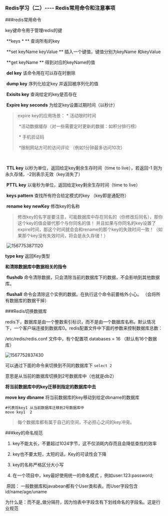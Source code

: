 ### Redis学习（二）---- Redis常用命令和注意事项

###redis常用命令

 key键命令用于管理redis的键

​        **keys *  ** 查询所有的key

​       **set keyName keyValue  **    插入一个键值，键值分别为keyName 和keyValue 

​       **get keyName **     得到对应的keyName的值

​       **del key**   该命令用在可以存在时删除

​       **dump key** 序列化给定key 并返回被序列化的值

​       **Exisits key** 查询给定的key是否存在

​      **Expire key seconds**  为给定key设置过期时间（以秒计）

> expire key的应用场景：    * 活动限时时间
>
> ​                                *活动数据缓存（对一些需要定时更新的数据：如积分排行榜）
>
> ​                                \* 手机验证码
>
> ​                                *限制网站方可的访问评论 （例如1分钟最多访问10次）

​                                 

​       **TTL key**  以秒为单位，返回给定key剩余生存时间（time to live），若返回-1 则为永久存储，-2则表示无效（key消失了）

​       **PTTL key** 以毫秒为单位，返回给定key剩余生存时间（time to live）

​       **keys pattern**  查找所有符合给定模式的key （key即是通配符）

​       **rename key newKey** 修改key的名称

> 修改key的名字是要注意，可能数据库中存在同名的（你修改后同名），那你这个key的值会替代那个与你同名的值！ 并且如果与你同名的key设置了expire时间，那这个时间就会会和rename的那个key的失效时间一致！（如果那个key没有失效时间，将会是永久存储！）

​       ![1567753871120](C:\Users\86137\AppData\Roaming\Typora\typora-user-images\1567753871120.png)

**type key**     返回Key类型



**和清除数据库中数据相关的指令**

​	  **flushdb**        命令清除数据，只会清除当前的数据库下的数据，不会影响到其他数据库。

​      **flushall**         命令会清除这个实例的数据。在执行这个命令前要格外小心。 （会将所有数据库的数据干掉）



###Redis切换数据库

redis下，数据库是由一个整数索引标识，而不是由一个数据库名称。默认情况下，一个客户端连接到数据库0。redis配置文件中下面的参数来控制数据库总数：

/etc/redis/redis.conf
文件中，有个配置项 databases = 16 （默认有16个数据库）

![1567752837430](C:\Users\86137\AppData\Roaming\Typora\typora-user-images\1567752837430.png)

可以通过下面的命令来切换到不同的数据库下
`select 2`

意思是从当前的数据库切换到2号数据库中（也就是db2）

**将当前数据库中的key迁移到指定的数据库中去**

**move key dbname**  将当前数据库的key移动到给定dbname的数据库

```shell
#代表将key1 从当前数据库迁移到2号数据库中
move key1  2 
```

> 每个数据库都有属于自己的空间，不必担心之间的key冲突。



###key的命名规范

1. key不能太长，不要超过1024字节，这不仅消耗内存而且会降低查找的效率

2. key也不要太短，太短的话，Key的可读性会下降

3.  key的名称严格区分大小写        

4. 在一个项目中，key最好使用统一的命名模式 ，例如user:123:password;

​                         原因： 一般数据库和javabean都有个User类和表。而User字段包含id/name/age/uname

​                                      为什么是：而不是_做分隔符，因为怕表中字段含有下划线命名的字段名。这是行业规范

